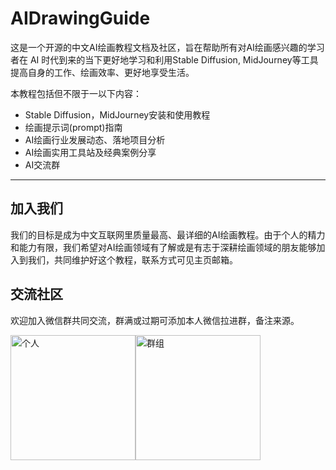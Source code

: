 # AIDrawingGuide
这是一个开源的中文AI绘画教程文档及社区，旨在帮助所有对AI绘画感兴趣的学习者在 AI 时代到来的当下更好地学习和利用Stable Diffusion, MidJourney等工具提高自身的工作、绘画效率、更好地享受生活。

本教程包括但不限于一以下内容：
- Stable Diffusion，MidJourney安装和使用教程
- 绘画提示词(prompt)指南
- AI绘画行业发展动态、落地项目分析
- AI绘画实用工具站及经典案例分享
- AI交流群
---

## 加入我们

我们的目标是成为中文互联网里质量最高、最详细的AI绘画教程。由于个人的精力和能力有限，我们希望对AI绘画领域有了解或是有志于深耕绘画领域的朋友能够加入到我们，共同维护好这个教程，联系方式可见主页邮箱。

## 交流社区
欢迎加入微信群共同交流，群满或过期可添加本人微信拉进群，备注来源。


<img src="https://user-images.githubusercontent.com/59202034/233403237-8d270cf9-a641-47fd-bb0f-0f74fe6a4649.jpg" width=200 height=200 alt="个人" align=“center” /><img src="https://user-images.githubusercontent.com/59202034/233404286-fab5b562-53d3-4c59-94b6-b1d4a23dc4a7.jpg" width=200 height=200  alt="群组" align=“center” />


<!-- ![](https://user-images.githubusercontent.com/10662852/232778975-a195e5a1-853a-430f-8b1b-a9f9cdd5cdb0.jpg) -->
